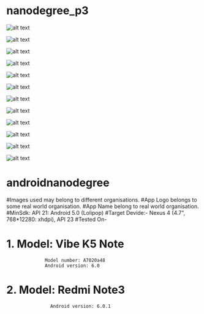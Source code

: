 # nanodegree_p3
![alt text](screenshot/image1.jpeg "Description goes here")

![alt text](screenshot/image2.jpeg "Description goes here")

![alt text](screenshot/image3.jpeg "Description goes here")

![alt text](screenshot/image4.jpeg "Description goes here")

![alt text](screenshot/image5.jpeg "Description goes here")

![alt text](screenshot/image6jpeg "Description goes here")

![alt text](screenshot/image7.jpeg "Description goes here")

![alt text](screenshot/image8.jpeg "Description goes here")

![alt text](screenshot/image9.jpeg "Description goes here")

![alt text](screenshot/image10.jpeg "Description goes here")

![alt text](screenshot/image11.jpeg "Description goes here")

![alt text](screenshot/image12.jpeg "Description goes here")
# androidnanodegree
#Images used may belong to different organisations.
#App Logo belongs to some real world organisation.
#App Name belong to real world organisation.
#MinSdk: API 21: Android 5.0 (Lolipop)
#Target Devide:- Nexus 4 (4.7", 768*12280: xhdpi), API 23
#Tested On-
#         1. Model: Vibe K5 Note
                  Model number: A7020a48
                  Android version: 6.0
          
#          2. Model: Redmi Note3 
                    Android version: 6.0.1

